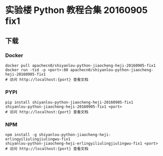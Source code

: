 # 实验楼 Python 教程合集 20160905 fix1

## 下载

### Docker

```
docker pull apachecn0/shiyanlou-python-jiaocheng-heji-20160905-fix1
docker run -tid -p <port>:80 apachecn0/shiyanlou-python-jiaocheng-heji-20160905-fix1
# 访问 http://localhost:{port} 查看文档
```

### PYPI

```
pip install shiyanlou-python-jiaocheng-heji-20160905-fix1
shiyanlou-python-jiaocheng-heji-20160905-fix1 <port>
# 访问 http://localhost:{port} 查看文档
```

### NPM

```
npm install -g shiyanlou-python-jiaocheng-heji-erlingyiliulingjiulingwu-fix1
shiyanlou-python-jiaocheng-heji-erlingyiliulingjiulingwu-fix1 <port>
# 访问 http://localhost:{port} 查看文档
```